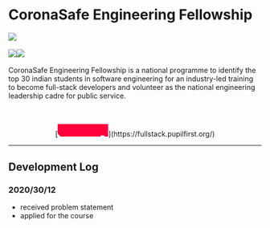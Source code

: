 # CoronaSafe Engineering Fellowship
[<img src="https://fullstack.pupilfirst.org/logos/coronaSafe-engineering-fellowship-logo.svg" height=50>](https://fullstack.pupilfirst.org/)

<img src="https://fullstack.pupilfirst.org/logos/aicte-logo.png" height=50><img src="https://fullstack.pupilfirst.org/logos/NSTEDB-logo.svg" height=50>

CoronaSafe Engineering Fellowship is a national programme to identify the top 30 indian students in software engineering for an industry-led training to become full-stack developers and volunteer as the national engineering leadership cadre for public service.
<div align="center">
  <br>
  <br>
  [<img src="https://raw.githubusercontent.com/sarathsajan/coronasafe-engineering-fellowship/main/image.svg" width=20%>](https://fullstack.pupilfirst.org/)
</div>

___

## Development Log
### 2020/30/12
* received problem statement
* applied for the course
